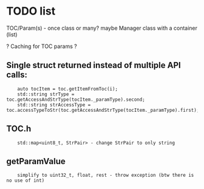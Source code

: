 # TODO list
TOC/Param(s) - once class or many? maybe Manager class with a container (list)

? Caching for TOC params ?

## Single struct returned instead of multiple API calls:
        auto tocItem = toc.getItemFromToc(i);
        std::string strType = toc.getAccessAndStrType(tocItem._paramType).second;
        std::string strAccessType = toc.accessTypeToStr(toc.getAccessAndStrType(tocItem._paramType).first);
        
## TOC.h
        std::map<uint8_t, StrPair> - change StrPair to only string


## getParamValue
        simplify to uint32_t, float, rest - throw exception (btw there is no use of int)
            

